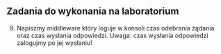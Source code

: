 ## Zadania do wykonania na laboratorium

9. Napiszmy middleware który loguje w konsoli czas odebrania żądania oraz czas wysłania odpowiedzi. Uwaga: czas wysłania odpowiedzi zalogujmy po jej wysłaniu!


